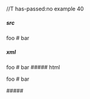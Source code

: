 //T has-passed:no
example 40
##### src
foo
    # bar
##### xml
<?xml version="1.0" encoding="UTF-8"?>
<!DOCTYPE document SYSTEM "CommonMark.dtd">
<document xmlns="http://commonmark.org/xml/1.0">
  <paragraph>
    <text>foo</text>
    <softbreak />
    <text># bar</text>
  </paragraph>
</document>
##### html
<p>foo
# bar</p>
#####
